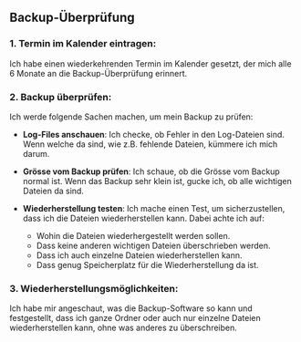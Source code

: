 ## Backup-Überprüfung

### 1. Termin im Kalender eintragen:
Ich habe einen wiederkehrenden Termin im Kalender gesetzt, der mich alle 6 Monate an die Backup-Überprüfung erinnert.

### 2. Backup überprüfen:
Ich werde folgende Sachen machen, um mein Backup zu prüfen:

- **Log-Files anschauen**: Ich checke, ob Fehler in den Log-Dateien sind. Wenn welche da sind, wie z.B. fehlende Dateien, kümmere ich mich darum.
  
- **Grösse vom Backup prüfen**: Ich schaue, ob die Grösse vom Backup normal ist. Wenn das Backup sehr klein ist, gucke ich, ob alle wichtigen Dateien da sind.

- **Wiederherstellung testen**: Ich mache einen Test, um sicherzustellen, dass ich die Dateien wiederherstellen kann. Dabei achte ich auf:
  - Wohin die Dateien wiederhergestellt werden sollen.
  - Dass keine anderen wichtigen Dateien überschrieben werden.
  - Dass ich auch einzelne Dateien wiederherstellen kann.
  - Dass genug Speicherplatz für die Wiederherstellung da ist.

### 3. Wiederherstellungsmöglichkeiten:
Ich habe mir angeschaut, was die Backup-Software so kann und festgestellt, dass ich ganze Ordner oder auch nur einzelne Dateien wiederherstellen kann, ohne was anderes zu überschreiben.
